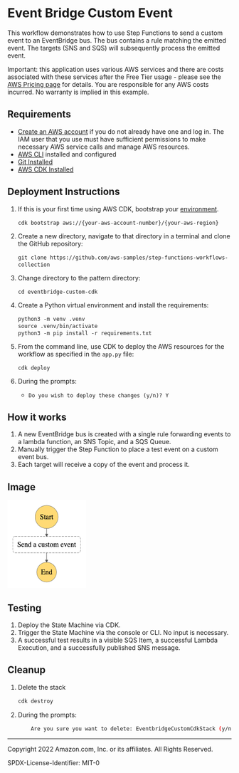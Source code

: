 # Event Bridge Custom Event

This workflow demonstrates how to use Step Functions to send a custom event to an EventBridge bus.  The bus contains a rule matching the emitted event. The targets (SNS and SQS) will subsequently process the emitted event.

Important: this application uses various AWS services and there are costs associated with these services after the Free Tier usage - please see the [AWS Pricing page](https://aws.amazon.com/pricing/) for details. You are responsible for any AWS costs incurred. No warranty is implied in this example.

## Requirements

* [Create an AWS account](https://portal.aws.amazon.com/gp/aws/developer/registration/index.html) if you do not already have one and log in. The IAM user that you use must have sufficient permissions to make necessary AWS service calls and manage AWS resources.
* [AWS CLI](https://docs.aws.amazon.com/cli/latest/userguide/install-cliv2.html) installed and configured
* [Git Installed](https://git-scm.com/book/en/v2/Getting-Started-Installing-Git)
* [AWS CDK Installed](https://docs.aws.amazon.com/cdk/v2/guide/getting_started.html#getting_started_install)

## Deployment Instructions

1. If this is your first time using AWS CDK, bootstrap your [environment](https://docs.aws.amazon.com/cdk/v2/guide/getting_started.html#getting_started_bootstrap).
    ```
    cdk bootstrap aws://{your-aws-account-number}/{your-aws-region}
    ```

1. Create a new directory, navigate to that directory in a terminal and clone the GitHub repository:
    ``` 
    git clone https://github.com/aws-samples/step-functions-workflows-collection
    ```
1. Change directory to the pattern directory:
    ```
    cd eventbridge-custom-cdk
    ```
1. Create a Python virtual environment and install the requirements:
    ```
    python3 -m venv .venv
    source .venv/bin/activate
    python3 -m pip install -r requirements.txt
    ```
1. From the command line, use CDK to deploy the AWS resources for the workflow as specified in the ```app.py``` file:
    ```
    cdk deploy
    ```
1. During the prompts:
    * ```Do you wish to deploy these changes (y/n)? Y ```



## How it works

1. A new EventBridge bus is created with a single rule forwarding events to a lambda function, an SNS Topic, and a SQS Queue.
1. Manually trigger the Step Function to place a test event on a custom event bus.
1. Each target will receive a copy of the event and process it.

## Image

![image](./resources/statemachine.png)

## Testing

1.  Deploy the State Machine via CDK. 
1.  Trigger the State Machine via the console or CLI.  No input is necessary.
1.  A successful test results in a visible SQS Item, a successful Lambda Execution, and a successfully published SNS message.  

## Cleanup
 
1. Delete the stack
    ```bash
    cdk destroy
    ```
1. During the prompts:
    ```bash
        Are you sure you want to delete: EventbridgeCustomCdkStack (y/n)? Y
    ```
    

----
Copyright 2022 Amazon.com, Inc. or its affiliates. All Rights Reserved.

SPDX-License-Identifier: MIT-0
